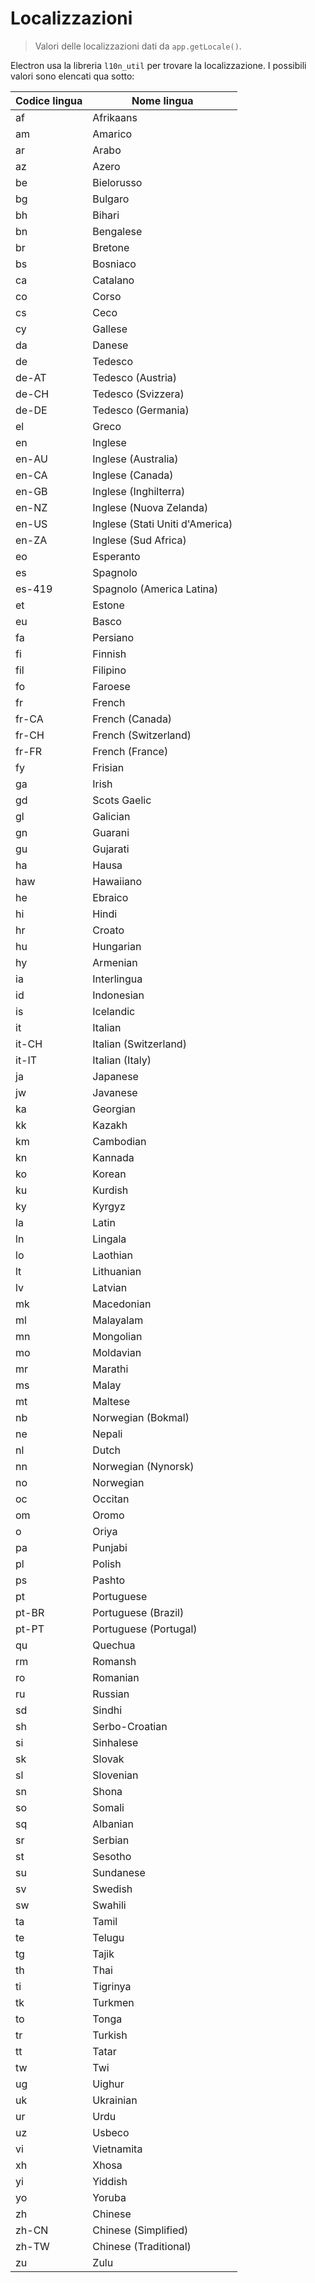 # Localizzazioni

> Valori delle localizzazioni dati da `app.getLocale()`.

Electron usa la libreria `l10n_util` per trovare la localizzazione. I possibili valori sono elencati qua sotto:

| Codice lingua | Nome lingua                     |
| ------------- | ------------------------------- |
| af            | Afrikaans                       |
| am            | Amarico                         |
| ar            | Arabo                           |
| az            | Azero                           |
| be            | Bielorusso                      |
| bg            | Bulgaro                         |
| bh            | Bihari                          |
| bn            | Bengalese                       |
| br            | Bretone                         |
| bs            | Bosniaco                        |
| ca            | Catalano                        |
| co            | Corso                           |
| cs            | Ceco                            |
| cy            | Gallese                         |
| da            | Danese                          |
| de            | Tedesco                         |
| de-AT         | Tedesco (Austria)               |
| de-CH         | Tedesco (Svizzera)              |
| de-DE         | Tedesco (Germania)              |
| el            | Greco                           |
| en            | Inglese                         |
| en-AU         | Inglese (Australia)             |
| en-CA         | Inglese (Canada)                |
| en-GB         | Inglese (Inghilterra)           |
| en-NZ         | Inglese (Nuova Zelanda)         |
| en-US         | Inglese (Stati Uniti d'America) |
| en-ZA         | Inglese (Sud Africa)            |
| eo            | Esperanto                       |
| es            | Spagnolo                        |
| es-419        | Spagnolo (America Latina)       |
| et            | Estone                          |
| eu            | Basco                           |
| fa            | Persiano                        |
| fi            | Finnish                         |
| fil           | Filipino                        |
| fo            | Faroese                         |
| fr            | French                          |
| fr-CA         | French (Canada)                 |
| fr-CH         | French (Switzerland)            |
| fr-FR         | French (France)                 |
| fy            | Frisian                         |
| ga            | Irish                           |
| gd            | Scots Gaelic                    |
| gl            | Galician                        |
| gn            | Guarani                         |
| gu            | Gujarati                        |
| ha            | Hausa                           |
| haw           | Hawaiiano                       |
| he            | Ebraico                         |
| hi            | Hindi                           |
| hr            | Croato                          |
| hu            | Hungarian                       |
| hy            | Armenian                        |
| ia            | Interlingua                     |
| id            | Indonesian                      |
| is            | Icelandic                       |
| it            | Italian                         |
| it-CH         | Italian (Switzerland)           |
| it-IT         | Italian (Italy)                 |
| ja            | Japanese                        |
| jw            | Javanese                        |
| ka            | Georgian                        |
| kk            | Kazakh                          |
| km            | Cambodian                       |
| kn            | Kannada                         |
| ko            | Korean                          |
| ku            | Kurdish                         |
| ky            | Kyrgyz                          |
| la            | Latin                           |
| ln            | Lingala                         |
| lo            | Laothian                        |
| lt            | Lithuanian                      |
| lv            | Latvian                         |
| mk            | Macedonian                      |
| ml            | Malayalam                       |
| mn            | Mongolian                       |
| mo            | Moldavian                       |
| mr            | Marathi                         |
| ms            | Malay                           |
| mt            | Maltese                         |
| nb            | Norwegian (Bokmal)              |
| ne            | Nepali                          |
| nl            | Dutch                           |
| nn            | Norwegian (Nynorsk)             |
| no            | Norwegian                       |
| oc            | Occitan                         |
| om            | Oromo                           |
| o             | Oriya                           |
| pa            | Punjabi                         |
| pl            | Polish                          |
| ps            | Pashto                          |
| pt            | Portuguese                      |
| pt-BR         | Portuguese (Brazil)             |
| pt-PT         | Portuguese (Portugal)           |
| qu            | Quechua                         |
| rm            | Romansh                         |
| ro            | Romanian                        |
| ru            | Russian                         |
| sd            | Sindhi                          |
| sh            | Serbo-Croatian                  |
| si            | Sinhalese                       |
| sk            | Slovak                          |
| sl            | Slovenian                       |
| sn            | Shona                           |
| so            | Somali                          |
| sq            | Albanian                        |
| sr            | Serbian                         |
| st            | Sesotho                         |
| su            | Sundanese                       |
| sv            | Swedish                         |
| sw            | Swahili                         |
| ta            | Tamil                           |
| te            | Telugu                          |
| tg            | Tajik                           |
| th            | Thai                            |
| ti            | Tigrinya                        |
| tk            | Turkmen                         |
| to            | Tonga                           |
| tr            | Turkish                         |
| tt            | Tatar                           |
| tw            | Twi                             |
| ug            | Uighur                          |
| uk            | Ukrainian                       |
| ur            | Urdu                            |
| uz            | Usbeco                          |
| vi            | Vietnamita                      |
| xh            | Xhosa                           |
| yi            | Yiddish                         |
| yo            | Yoruba                          |
| zh            | Chinese                         |
| zh-CN         | Chinese (Simplified)            |
| zh-TW         | Chinese (Traditional)           |
| zu            | Zulu                            |